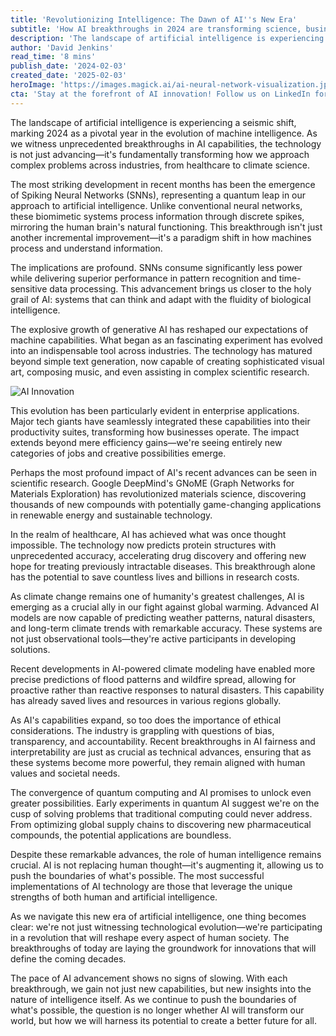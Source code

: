 ```yaml
---
title: 'Revolutionizing Intelligence: The Dawn of AI''s New Era'
subtitle: 'How AI breakthroughs in 2024 are transforming science, business and society'
description: 'The landscape of artificial intelligence is experiencing a seismic shift, marking 2024 as a pivotal year in the evolution of machine intelligence. As we witness unprecedented breakthroughs in AI capabilities, the technology is not just advancing—it's fundamentally transforming how we approach complex problems across industries, from healthcare to climate science.'
author: 'David Jenkins'
read_time: '8 mins'
publish_date: '2024-02-03'
created_date: '2025-02-03'
heroImage: 'https://images.magick.ai/ai-neural-network-visualization.jpg'
cta: 'Stay at the forefront of AI innovation! Follow us on LinkedIn for daily updates on groundbreaking developments in artificial intelligence and join a community of forward-thinking professionals shaping the future of technology.'
---
```


The landscape of artificial intelligence is experiencing a seismic shift, marking 2024 as a pivotal year in the evolution of machine intelligence. As we witness unprecedented breakthroughs in AI capabilities, the technology is not just advancing—it's fundamentally transforming how we approach complex problems across industries, from healthcare to climate science.

The most striking development in recent months has been the emergence of Spiking Neural Networks (SNNs), representing a quantum leap in our approach to artificial intelligence. Unlike conventional neural networks, these biomimetic systems process information through discrete spikes, mirroring the human brain's natural functioning. This breakthrough isn't just another incremental improvement—it's a paradigm shift in how machines process and understand information.

The implications are profound. SNNs consume significantly less power while delivering superior performance in pattern recognition and time-sensitive data processing. This advancement brings us closer to the holy grail of AI: systems that can think and adapt with the fluidity of biological intelligence.

The explosive growth of generative AI has reshaped our expectations of machine capabilities. What began as an fascinating experiment has evolved into an indispensable tool across industries. The technology has matured beyond simple text generation, now capable of creating sophisticated visual art, composing music, and even assisting in complex scientific research.

![AI Innovation](https://i.magick.ai/PIXE/1738406181100_magick_img.webp)

This evolution has been particularly evident in enterprise applications. Major tech giants have seamlessly integrated these capabilities into their productivity suites, transforming how businesses operate. The impact extends beyond mere efficiency gains—we're seeing entirely new categories of jobs and creative possibilities emerge.

Perhaps the most profound impact of AI's recent advances can be seen in scientific research. Google DeepMind's GNoME (Graph Networks for Materials Exploration) has revolutionized materials science, discovering thousands of new compounds with potentially game-changing applications in renewable energy and sustainable technology.

In the realm of healthcare, AI has achieved what was once thought impossible. The technology now predicts protein structures with unprecedented accuracy, accelerating drug discovery and offering new hope for treating previously intractable diseases. This breakthrough alone has the potential to save countless lives and billions in research costs.

As climate change remains one of humanity's greatest challenges, AI is emerging as a crucial ally in our fight against global warming. Advanced AI models are now capable of predicting weather patterns, natural disasters, and long-term climate trends with remarkable accuracy. These systems are not just observational tools—they're active participants in developing solutions.

Recent developments in AI-powered climate modeling have enabled more precise predictions of flood patterns and wildfire spread, allowing for proactive rather than reactive responses to natural disasters. This capability has already saved lives and resources in various regions globally.

As AI's capabilities expand, so too does the importance of ethical considerations. The industry is grappling with questions of bias, transparency, and accountability. Recent breakthroughs in AI fairness and interpretability are just as crucial as technical advances, ensuring that as these systems become more powerful, they remain aligned with human values and societal needs.

The convergence of quantum computing and AI promises to unlock even greater possibilities. Early experiments in quantum AI suggest we're on the cusp of solving problems that traditional computing could never address. From optimizing global supply chains to discovering new pharmaceutical compounds, the potential applications are boundless.

Despite these remarkable advances, the role of human intelligence remains crucial. AI is not replacing human thought—it's augmenting it, allowing us to push the boundaries of what's possible. The most successful implementations of AI technology are those that leverage the unique strengths of both human and artificial intelligence.

As we navigate this new era of artificial intelligence, one thing becomes clear: we're not just witnessing technological evolution—we're participating in a revolution that will reshape every aspect of human society. The breakthroughs of today are laying the groundwork for innovations that will define the coming decades.

The pace of AI advancement shows no signs of slowing. With each breakthrough, we gain not just new capabilities, but new insights into the nature of intelligence itself. As we continue to push the boundaries of what's possible, the question is no longer whether AI will transform our world, but how we will harness its potential to create a better future for all.